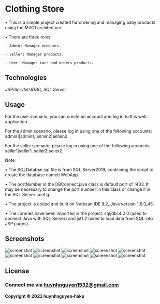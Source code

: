 # Clothing Store

• This is a simple project created for ordering and managing baby products using the MVC1 architecture.
  
• There are three roles:
  
  	- Admin: Manager accounts.
	
	- Seller: Manager products.

	- User: Manages cart and orders products.

## Technologies

*JSP/Servlet/JDBC, SQL Server*

## Usage

For the user scenario, you can create an account and log in to this web application.

For the admin scenario, please log in using one of the following accounts: admin1|admin1, admin2|admin2

For the seller scenario, please log in using one of the following accounts: seller1|seller1, seller2|seller2

Note:

  • The SQLDatabse.sql file is from SQL Server2019, containing the script to create the database named WebApp.

  • The portNumber in the DBConnect.java class is default port of 1433. It may be necessary to change the port number in this class or change it in the SQL Server config.

  • The project is coded and built on Netbean IDE 8.2, Java version 1.8.0_45.

  • The libraries have been imported in the project: sqljdbc4.2.0 (used to connect Java with SQL Server) and jst1.2 (used to load data from SQL into JSP pages).

## Screenshots

![screenshot](https://github.com/huynhnguyen-haku/ClothingStore/blob/main/screenshots/adsc1.png)
![screenshot](https://github.com/huynhnguyen-haku/ClothingStore/blob/main/screenshots/adsc2.png)
![screenshot](https://github.com/huynhnguyen-haku/ClothingStore/blob/main/screenshots/adsc3.png)
![screenshot](https://github.com/huynhnguyen-haku/ClothingStore/blob/main/screenshots/slsc1.png)
![screenshot](https://github.com/huynhnguyen-haku/ClothingStore/blob/main/screenshots/slsc2.png)
![screenshot](https://github.com/huynhnguyen-haku/ClothingStore/blob/main/screenshots/slsc3.png)
![screenshot](https://github.com/huynhnguyen-haku/ClothingStore/blob/main/screenshots/ussc1.png)
![screenshot](https://github.com/huynhnguyen-haku/ClothingStore/blob/main/screenshots/ussc2.png)
![screenshot](https://github.com/huynhnguyen-haku/ClothingStore/blob/main/screenshots/ussc3.png)
![screenshot](https://github.com/huynhnguyen-haku/ClothingStore/blob/main/screenshots/ussc4.png)
## License

### Connect me via huynhnguyen1532@gmail.com

#### Copyright &#169; 2023 huynhnguyen-haku

